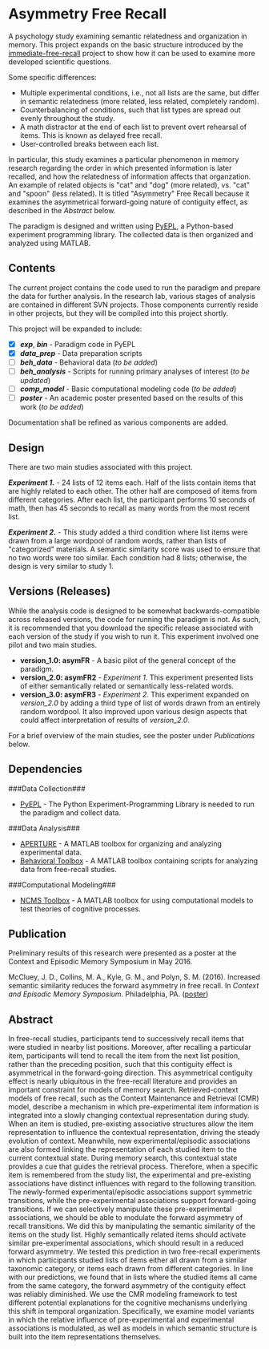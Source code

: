 # Asymmetry Free Recall

A psychology study examining semantic relatedness and organization in memory.  This project expands on the basic structure introduced by the [immediate-free-recall](https://github.com/jmccluey/immediate-free-recall) project to show how it can be used to examine more developed scientific questions.

Some specific differences:
- Multiple experimental conditions, i.e., not all lists are the same, but differ in semantic relatedness (more related, less related, completely random).
- Counterbalancing of conditions, such that list types are spread out evenly throughout the study.
- A math distractor at the end of each list to prevent overt rehearsal of items.  This is known as delayed free recall.
- User-controlled breaks between each list.

In particular, this study examines a particular phenomenon in memory research regarding the order in which presented information is later recalled, and how the relatedness of information affects that organzation.  An example of related objects is "cat" and "dog" (more related), vs. "cat" and "spoon" (less related).  It is titled "Asymmetry" Free Recall because it examines the asymmetrical forward-going nature of contiguity effect, as described in the _Abstract_ below.

The paradigm is designed and written using [PyEPL](http://pyepl.sourceforge.net/), a Python-based experiment programming library.  The collected data is then organized and analyzed using MATLAB.

## Contents

The current project contains the code used to run the paradigm and prepare the data for further analysis.  In the research lab, various stages of analysis are contained in different SVN projects.  Those components currently reside in other projects, but they will be compiled into this project shortly.

This project will be expanded to include:
- [x] **_exp_**, **_bin_** - Paradigm code in PyEPL
- [x] **_data_prep_** - Data preparation scripts
- [ ] **_beh_data_** - Behavioral data (_to be added_)
- [ ] **_beh_analysis_** - Scripts for running primary analyses of interest (_to be updated_)
- [ ] **_comp_model_** - Basic computational modeling code (_to be added_)
- [ ] **_poster_** - An academic poster presented based on the results of this work (_to be added_)

Documentation shall be refined as various components are added.

## Design ##

There are two main studies associated with this project.

**_Experiment 1._** - 24 lists of 12 items each.  Half of the lists contain items that are highly related to each other.  The other half are composed of items from different categories.  After each list, the participant performs 10 seconds of math, then has 45 seconds to recall as many words from the most recent list.

**_Experiment 2._** - This study added a third condition where list items were drawn from a large wordpool of random words, rather than lists of "categorized" materials.  A semantic similarity score was used to ensure that no two words were too similar.  Each condition had 8 lists; otherwise, the design is very similar to study 1.

## Versions (Releases)

While the analysis code is designed to be somewhat backwards-compatible across released versions, the code for running the paradigm is not. As such, it is recommended that you download the specific release associated with each version of the study if you wish to run it.  This experiment involved one pilot and two main studies.

- **version_1.0: asymFR** - A basic pilot of the general concept of the paradigm.
- **version_2.0: asymFR2** - _Experiment 1._ This experiment presented lists of either semantically related or semantically less-related words.
- **version_3.0: asymFR3** - _Experiment 2._ This experiment expanded on _version_2.0_ by adding a third type of list of words drawn from an entirely random wordpool.  It also improved upon various design aspects that could affect interpretation of results of _version_2.0_.

For a brief overview of the main studies, see the poster under _Publications_ below.

## Dependencies

###Data Collection###
- [PyEPL](http://pyepl.sourceforge.net) - The Python Experiment-Programming Library is needed to run the paradigm and collect data.

###Data Analysis###
- [APERTURE](https://github.com/mortonne/aperture) - A MATLAB toolbox for organizing and analyzing experimental data.
- [Behavioral Toolbox](http://memory.psych.upenn.edu/Behavioral_toolbox) - A MATLAB toolbox containing scripts for analyzing data from free-recall studies.

###Computational Modeling###
- [NCMS Toolbox](https://memory.psy.vanderbilt.edu/w/index.php/NCMS_Toolbox) - A MATLAB toolbox for using computational models to test theories of cognitive processes.

## Publication ##

Preliminary results of this research were presented as a poster at the Context and Episodic Memory Symposium in May 2016.

McCluey, J. D., Collins, M. A., Kyle, G. M., and Polyn, S. M. (2016). Increased semantic similarity reduces the forward asymmetry in free recall. In _Context and Episodic Memory Symposium_. Philadelphia, PA. ([poster](https://memory.psy.vanderbilt.edu/files/pubs/McClEtal16.poster.pdf))


## Abstract

In free-recall studies, participants tend to successively recall items that were studied in nearby list positions.  Moreover, after recalling a particular item, participants will tend to recall the item from the next list position, rather than the preceding position, such that this contiguity effect is asymmetrical in the forward-going direction.  This asymmetrical contiguity effect is nearly ubiquitous in the free-recall literature and provides an important constraint for models of memory search.  Retrieved-context models of free recall, such as the Context Maintenance and Retrieval (CMR) model, describe a mechanism in which pre-experimental item information is integrated into a slowly changing contextual representation during study.  When an item is studied, pre-existing associative structures allow the item representation to influence the contextual representation, driving the steady evolution of context.  Meanwhile, new experimental/episodic associations are also formed linking the representation of each studied item to the current contextual state.  During memory search, this contextual state provides a cue that guides the retrieval process.  Therefore, when a specific item is remembered from the study list, the experimental and pre-existing associations have distinct influences with regard to the following transition.  The newly-formed experimental/episodic associations support symmetric transitions, while the pre-experimental associations support forward-going transitions.  If we can selectively manipulate these pre-experimental associations, we should be able to modulate the forward asymmetry of recall transitions. We did this by manipulating the semantic similarity of the items on the study list.  Highly semantically related items should activate similar pre-experimental associations, which should result in a reduced forward asymmetry.  We tested this prediction in two free-recall experiments in which participants studied lists of items either all drawn from a similar taxonomic category, or items each drawn from different categories.  In line with our predictions, we found that in lists where the studied items all came from the same category, the forward asymmetry of the contiguity effect was reliably diminished.  We use the CMR modeling framework to test different potential explanations for the cognitive mechanisms underlying this shift in temporal organization.  Specifically, we examine model variants in which the relative influence of pre-experimental and experimental associations is modulated, as well as models in which semantic structure is built into the item representations themselves.
